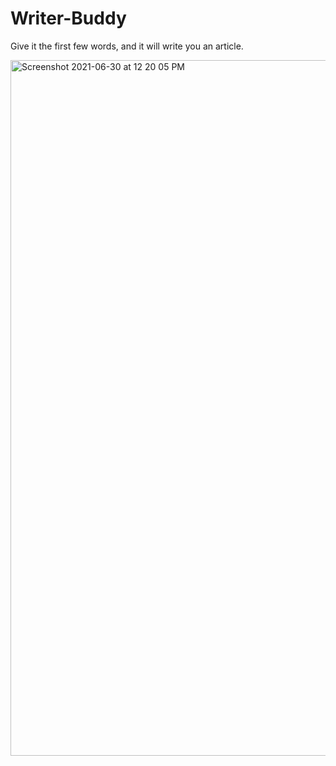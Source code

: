 # Writer-Buddy

Give it the first few words, and it will write you an article.

<img width="1113" alt="Screenshot 2021-06-30 at 12 20 05 PM" src="https://user-images.githubusercontent.com/39755678/123901479-94888580-d99d-11eb-84fe-cc0071360da9.png">
